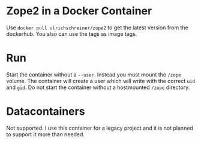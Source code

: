 # Zope2 in a Docker Container

Use `docker pull ulrichschreiner/zope2` to get the latest version from the dockerhub. You also can use the tags as image tags.

# Run

Start the container without a `--user`. Instead you must mount the `/zope`
volume. The container will create a user which will write with the correct
`uid` and `gid`. Do not start the container without a hostmounted `/zope`
directory.

# Datacontainers

Not supported. I use this container for a legacy project and it is not
planned to support it more than needed.
